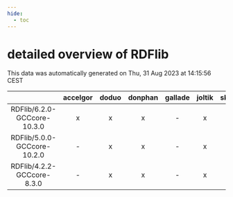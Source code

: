 ```yaml
---
hide:
  - toc
---
```


detailed overview of RDFlib
===========================


This data was automatically generated on Thu, 31 Aug 2023 at 14:15:56 CEST  

| |accelgor|doduo|donphan|gallade|joltik|skitty|swalot|victini|
| :---: | :---: | :---: | :---: | :---: | :---: | :---: | :---: | :---: |
|RDFlib/6.2.0-GCCcore-10.3.0|x|x|x|-|x|x|x|x|
|RDFlib/5.0.0-GCCcore-10.2.0|-|x|x|-|x|x|x|x|
|RDFlib/4.2.2-GCCcore-8.3.0|-|x|x|-|x|x|-|x|
